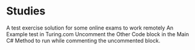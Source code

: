 # Studies
A test exercise solution for some online exams to work remotely
An Example test in Turing.com
Uncomment the Other Code block in the Main C# Method to run while commenting the uncommented block.

